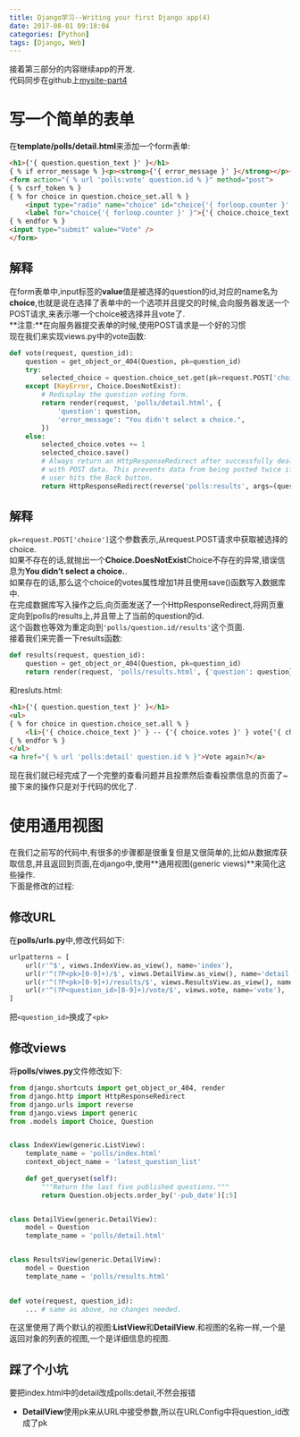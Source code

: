 ```yaml
---
title: Django学习--Writing your first Django app(4)
date: 2017-08-01 09:18:04
categories: [Python]
tags: [Django, Web]
---
```

接着第三部分的内容继续app的开发.  
代码同步在github上[mysite-part4](https://github.com/913647909/mysite/tree/part4)

[](#写一个简单的表单 "写一个简单的表单")写一个简单的表单
================================

在**template/polls/detail.html**来添加一个form表单:  
```html
<h1>{'{ question.question_text }' }</h1>
{ % if error_message % }<p><strong>{'{ error_message }' }</strong></p>{ % endif % }
<form action="{ % url 'polls:vote' question.id % }" method="post">
{ % csrf_token % }
{ % for choice in question.choice_set.all % }    
    <input type="radio" name="choice" id="choice{'{ forloop.counter }' }" value="{'{ choice.id }' }" />    
    <label for="choice{'{ forloop.counter }' }">{'{ choice.choice_text }' }</label><br />
{ % endfor % }
<input type="submit" value="Vote" />
</form>
```

[](#解释 "解释")解释
--------------

在form表单中,input标签的**value**值是被选择的question的id,对应的name名为**choice**,也就是说在选择了表单中的一个选项并且提交的时候,会向服务器发送一个POST请求,来表示哪一个choice被选择并且vote了.  
**注意:**在向服务器提交表单的时候,使用POST请求是一个好的习惯  
现在我们来实现views.py中的vote函数:  
```python
def vote(request, question_id):    
    question = get_object_or_404(Question, pk=question_id)    
    try:        
        selected_choice = question.choice_set.get(pk=request.POST['choice'])    
    except (KeyError, Choice.DoesNotExist):        
        # Redisplay the question voting form.        
        return render(request, 'polls/detail.html', {            
            'question': question,            
            'error_message': "You didn't select a choice.",        
        })    
    else:        
        selected_choice.votes += 1        
        selected_choice.save()        
        # Always return an HttpResponseRedirect after successfully dealing        
        # with POST data. This prevents data from being posted twice if a        
        # user hits the Back button.        
        return HttpResponseRedirect(reverse('polls:results', args=(question.id,)))
```
[](#解释-1 "解释")解释
----------------

`pk=request.POST['choice']`这个参数表示,从request.POST请求中获取被选择的choice.  
如果不存在的话,就抛出一个**Choice.DoesNotExist**Choice不存在的异常,错误信息为**You didn’t select a choice.**.  
如果存在的话,那么这个choice的votes属性增加1并且使用save()函数写入数据库中.  
在完成数据库写入操作之后,向页面发送了一个HttpResponseRedirect,将网页重定向到polls的results上,并且带上了当前的question的id.  
这个函数也等效为重定向到`'polls/question.id/results'`这个页面.  
接着我们来完善一下results函数:  
```python
def results(request, question_id):    
    question = get_object_or_404(Question, pk=question_id)    
    return render(request, 'polls/results.html', {'question': question})
```
和resluts.html:  
```html
<h1>{'{ question.question_text }' }</h1>
<ul>
{ % for choice in question.choice_set.all % }    
    <li>{'{ choice.choice_text }' } -- {'{ choice.votes }' } vote{'{ choice.votes|pluralize }' }</li>
{ % endfor % }
</ul>
<a href="{ % url 'polls:detail' question.id % }">Vote again?</a>
```
现在我们就已经完成了一个完整的查看问题并且投票然后查看投票信息的页面了~  
接下来的操作只是对于代码的优化了.

[](#使用通用视图 "使用通用视图")使用通用视图
==========================

在我们之前写的代码中,有很多的步骤都是很重复但是又很简单的,比如从数据库获取信息,并且返回到页面,在django中,使用**通用视图(generic views)**来简化这些操作.  
下面是修改的过程:

[](#修改URL "修改URL")修改URL
-----------------------

在**polls/urls.py**中,修改代码如下:  
```python
urlpatterns = [    
    url(r'^$', views.IndexView.as_view(), name='index'),    
    url(r'^(?P<pk>[0-9]+)/$', views.DetailView.as_view(), name='detail'),    
    url(r'^(?P<pk>[0-9]+)/results/$', views.ResultsView.as_view(), name='results'),    
    url(r'^(?P<question_id>[0-9]+)/vote/$', views.vote, name='vote'),
]
```
把`<question_id>`换成了`<pk>`

[](#修改views "修改views")修改views
-----------------------------

将**polls/viwes.py**文件修改如下:  
```python
from django.shortcuts import get_object_or_404, render
from django.http import HttpResponseRedirect
from django.urls import reverse
from django.views import generic
from .models import Choice, Question


class IndexView(generic.ListView):    
    template_name = 'polls/index.html'    
    context_object_name = 'latest_question_list'    
    
    def get_queryset(self):        
        """Return the last five published questions."""        
        return Question.objects.order_by('-pub_date')[:5]


class DetailView(generic.DetailView):    
    model = Question    
    template_name = 'polls/detail.html'


class ResultsView(generic.DetailView):    
    model = Question       
    template_name = 'polls/results.html'
    

def vote(request, question_id):    
    ... # same as above, no changes needed.
```
在这里使用了两个默认的视图:**ListView**和**DetailView**.和视图的名称一样,一个是返回对象的列表的视图,一个是详细信息的视图.

[](#踩了个小坑 "踩了个小坑")踩了个小坑
-----------------------

要把index.html中的detail改成polls:detail,不然会报错

*   **DetailView**使用pk来从URL中接受参数,所以在URLConfig中将question_id改成了pk